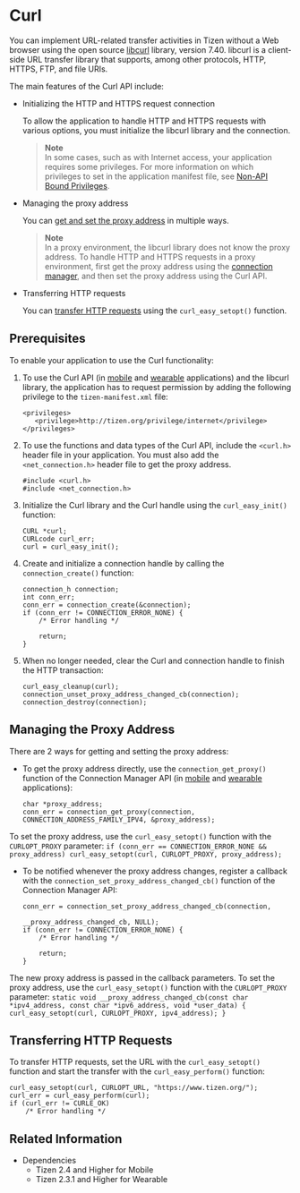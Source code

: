 # Curl


You can implement URL-related transfer activities in Tizen without a Web browser using the open source [libcurl](http://curl.haxx.se/libcurl/) library, version 7.40. libcurl is a client-side URL transfer library that supports, among other protocols, HTTP, HTTPS, FTP, and file URIs.

The main features of the Curl API include:

- Initializing the HTTP and HTTPS request connection

  To allow the application to handle HTTP and HTTPS requests with various options, you must initialize the libcurl library and the connection.

  > **Note**  
  > In some cases, such as with Internet access, your application requires some privileges. For more information on which privileges to set in the application manifest file, see [Non-API Bound Privileges](../../tutorials/details/sec-privileges.md#nonAPI).

- Managing the proxy address

  You can [get and set the proxy address](#manage) in multiple ways.

  > **Note**  
  > In a proxy environment, the libcurl library does not know the proxy address. To handle HTTP and HTTPS requests in a proxy environment, first get the proxy address using the [connection manager](connection.md), and then set the proxy address using the Curl API.

- Transferring HTTP requests

  You can [transfer HTTP requests](#request) using the `curl_easy_setopt()` function.

## Prerequisites

To enable your application to use the Curl functionality:

1. To use the Curl API (in [mobile](../../../../org.tizen.native.mobile.apireference/group__OPENSRC__CURL__FRAMEWORK.html) and [wearable](../../../../org.tizen.native.wearable.apireference/group__OPENSRC__CURL__FRAMEWORK.html) applications) and the libcurl library, the application has to request permission by adding the following privilege to the `tizen-manifest.xml` file:

   ```
   <privileges>
      <privilege>http://tizen.org/privilege/internet</privilege>
   </privileges>
   ```

2. To use the functions and data types of the Curl API, include the `<curl.h>` header file in your application. You must also add the `<net_connection.h>` header file to get the proxy address.

   ```
   #include <curl.h>
   #include <net_connection.h>
   ```

3. Initialize the Curl library and the Curl handle using the `curl_easy_init()` function:

   ```
   CURL *curl;
   CURLcode curl_err;
   curl = curl_easy_init();
   ```

4. Create and initialize a connection handle by calling the `connection_create()` function:

   ```
   connection_h connection;
   int conn_err;
   conn_err = connection_create(&connection);
   if (conn_err != CONNECTION_ERROR_NONE) {
       /* Error handling */

       return;
   }
   ```

5. When no longer needed, clear the Curl and connection handle to finish the HTTP transaction:

   ```
   curl_easy_cleanup(curl);
   connection_unset_proxy_address_changed_cb(connection);
   connection_destroy(connection);
   ```

<a name="manage"></a>
## Managing the Proxy Address

There are 2 ways for getting and setting the proxy address:

- To get the proxy address directly, use the `connection_get_proxy()` function of the Connection Manager API (in [mobile](../../../../org.tizen.native.mobile.apireference/group__CAPI__NETWORK__CONNECTION__MANAGER__MODULE.html) and [wearable](../../../../org.tizen.native.wearable.apireference/group__CAPI__NETWORK__CONNECTION__MANAGER__MODULE.html) applications):
    ```
    char *proxy_address;
    conn_err = connection_get_proxy(connection, CONNECTION_ADDRESS_FAMILY_IPV4, &proxy_address);
    ```
To set the proxy address, use the `curl_easy_setopt()` function with the `CURLOPT_PROXY` parameter:
    ```
    if (conn_err == CONNECTION_ERROR_NONE && proxy_address)
        curl_easy_setopt(curl, CURLOPT_PROXY, proxy_address);
    ```
- To be notified whenever the proxy address changes, register a callback with the `connection_set_proxy_address_changed_cb()` function of the Connection Manager API:
    ```
    conn_err = connection_set_proxy_address_changed_cb(connection,
                                                       __proxy_address_changed_cb, NULL);
    if (conn_err != CONNECTION_ERROR_NONE) {
        /* Error handling */

        return;
    }
    ```
The new proxy address is passed in the callback parameters. To set the proxy address, use the `curl_easy_setopt()` function with the `CURLOPT_PROXY` parameter:
    ```
    static void
    __proxy_address_changed_cb(const char *ipv4_address,
                               const char *ipv6_address, void *user_data)
    {
        curl_easy_setopt(curl, CURLOPT_PROXY, ipv4_address);
    }
    ```

<a name="request"></a>
## Transferring HTTP Requests

To transfer HTTP requests, set the URL with the `curl_easy_setopt()` function and start the transfer with the `curl_easy_perform()` function:

```
curl_easy_setopt(curl, CURLOPT_URL, "https://www.tizen.org/");
curl_err = curl_easy_perform(curl);
if (curl_err != CURLE_OK)
    /* Error handling */
```

## Related Information
- Dependencies
  - Tizen 2.4 and Higher for Mobile
  - Tizen 2.3.1 and Higher for Wearable
